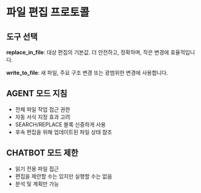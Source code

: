 # 파일 편집 프로토콜

## 도구 선택

**replace_in_file**: 대상 편집의 기본값. 더 안전하고, 정확하며, 작은 변경에 효율적입니다.

**write_to_file**: 새 파일, 주요 구조 변경 또는 광범위한 변경에 사용합니다.

## AGENT 모드 지침
- 전체 파일 작업 접근 권한
- 자동 서식 지정 효과 고려
- SEARCH/REPLACE 블록 신중하게 사용
- 후속 편집을 위해 업데이트된 파일 상태 참조

## CHATBOT 모드 제한
- 읽기 전용 파일 접근
- 편집을 제안할 수는 있지만 실행할 수는 없음
- 분석 및 계획만 가능
